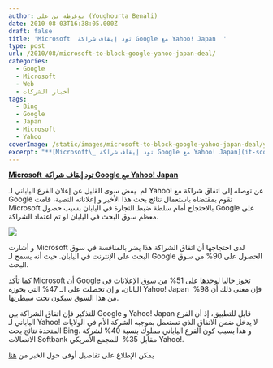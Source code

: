 ```yaml
---
author: يوغرطة بن علي (Youghourta Benali)
date: 2010-08-03T16:38:05.000Z
draft: false
title: 'Microsoft  تود إيقاف شراكة Google مع Yahoo! Japan  '
type: post
url: /2010/08/microsoft-to-block-google-yahoo-japan-deal/
categories:
  - Google
  - Microsoft
  - Web
  - أخبار الشركات
tags:
  - Bing
  - Google
  - Japan
  - Microsoft
  - Yahoo
coverImage: /static/images/microsoft-to-block-google-yahoo-japan-deal/yahoo_logo.png
excerpt: "**[Microsoft\_ تود إيقاف شراكة Google مع Yahoo! Japan](it-scoop.com/2010/08/microsoft-to-Block-Google-Yahoo-Japan-Deal)**\n\nلم \_يمض سوى القليل عن إعلان الفرع الياباني لـ Yahoo! عن توصله إلى اتفاق شراكة مع Google تقوم بمقتضاه باستعمال نتائج بحث هذا الأخير و إعلاناته النصية، قامت Microsoft بالاحتجاج أمام سلطة ضبط"
---
```

**[Microsoft  تود إيقاف شراكة Google مع Yahoo! Japan](it-scoop.com/2010/08/microsoft-to-Block-Google-Yahoo-Japan-Deal)**

لم  يمض سوى القليل عن إعلان الفرع الياباني لـ Yahoo! عن توصله إلى اتفاق شراكة مع Google تقوم بمقتضاه باستعمال نتائج بحث هذا الأخير و إعلاناته النصية، قامت Microsoft بالاحتجاج أمام سلطة ضبط التجارة في اليابان بسبب حصول Google على معظم سوق البحث في اليابان لو تم اعتماد الشراكة.

![](/static/images/microsoft-to-block-google-yahoo-japan-deal/yahoo_logo.png)

و أشارت Microsoft لدى احتجاجها أن اتفاق الشراكة هذا يضر بالمنافسة في سوق البحث على الإنترنت في اليابان. حيث أنه يسمح لـ Google الحصول على 90% من سوق البحث.

كما تأكد Microsoft أن Google تحوز حاليا لوحدها على 51% من سوق الإعلانات في اليابان، و إن تحصلت على الـ 47% التي بحوزة Yahoo! Japan  فإن معنى ذلك أن 98% من هذا السوق سيكون تحت سيطرتها.

للتذكير فإن اتفاق الشراكة بين Google و Yahoo! Japan قابل للتطبيق، إذ أن الفرع الياباني لـ Yahoo! لا يدخل ضمن الاتفاق الذي تستعمل بموجبه الشركة الأم في الولايات المتحدة نتائج بحث Bing، و هذا بسبب كون الفرع الياباني مملوك بنسبة 40% لشركة الاتصالات Softbank مقابل 35%  للمجمع الأمريكي Yahoo!.

يمكن الإطلاع على تفاصيل أوفى حول الخبر من [هنا](http://www.pcworld.com/businesscenter/article/202283/microsoft_will_try_to_block_googleyahoo_japan_deal.html)
